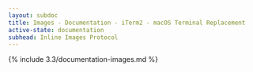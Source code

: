 ```yaml
---
layout: subdoc
title: Images - Documentation - iTerm2 - macOS Terminal Replacement
active-state: documentation
subhead: Inline Images Protocol
---
```

{% include 3.3/documentation-images.md %}

